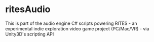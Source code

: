 # ritesAudio
This is part of the audio engine C# scripts powering RITES - an experimental indie exploration video game project (PC/Mac/VR) - via Unity3D's scripting API